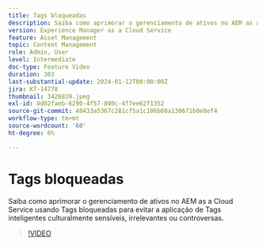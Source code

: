 ```yaml
---
title: Tags bloqueadas
description: Saiba como aprimorar o gerenciamento de ativos no AEM as a Cloud Service usando Tags bloqueadas para evitar a aplicação de Tags inteligentes culturalmente sensíveis, irrelevantes ou controversas.
version: Experience Manager as a Cloud Service
feature: Asset Management
topic: Content Management
role: Admin, User
level: Intermediate
doc-type: Feature Video
duration: 303
last-substantial-update: 2024-01-12T00:00:00Z
jira: KT-14778
thumbnail: 3426839.jpeg
exl-id: 0d02faeb-6290-4f57-800c-4f7ee62f1352
source-git-commit: 48433a5367c281cf5a1c106b08a1306f1b0e8ef4
workflow-type: tm+mt
source-wordcount: '60'
ht-degree: 6%

---
```


# Tags bloqueadas

Saiba como aprimorar o gerenciamento de ativos no AEM as a Cloud Service usando Tags bloqueadas para evitar a aplicação de Tags inteligentes culturalmente sensíveis, irrelevantes ou controversas.

>[!VIDEO](https://video.tv.adobe.com/v/3426839/?learn=on)
